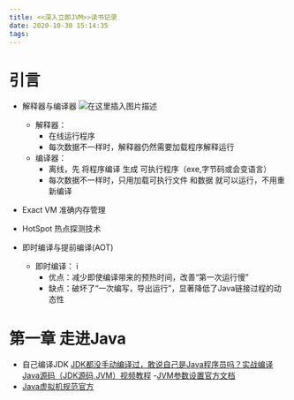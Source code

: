 ```yaml
---
title: <<深入立即JVM>>读书记录
date: 2020-10-30 15:14:35
tags:
---
```


# 引言
- 解释器与编译器
![在这里插入图片描述](https://img-blog.csdnimg.cn/20201030154041907.png?x-oss-process=image/watermark,type_ZmFuZ3poZW5naGVpdGk,shadow_10,text_aHR0cHM6Ly9ibG9nLmNzZG4ubmV0L3FxXzQwODkyNTEx,size_16,color_FFFFFF,t_70#pic_center)
  - 解释器： 
    - 在线运行程序
    - 每次数据不一样时，解释器仍然需要加载程序解释运行
  - 编译器：
    - 离线，先 将程序编译 生成 可执行程序（exe,字节码或会变语言）
    - 每次数据不一样时，只用加载可执行文件 和数据 就可以运行，不用重新编译


- Exact VM 准确内存管理
- HotSpot 热点探测技术
- 即时编译与提前编译(AOT)
  - 即时编译： i
    - 优点：减少即使编译带来的预热时间，改善“第一次运行慢”
    - 缺点：破坏了“一次编写，导出运行”，显著降低了Java链接过程的动态性

# 第一章 走进Java
- 自己编译JDK
  [JDK都没手动编译过，敢说自己是Java程序员吗？实战编译Java源码（JDK源码,JVM）视频教程](https://www.bilibili.com/video/BV1zT4y177Zf)
-[JVM参数设置官方文档](https://docs.oracle.com/javase/8/docs/technotes/tools/unix/java.html)
- [Java虚拟机规范官方](https://docs.oracle.com/javase/specs/jvms/se8/html/)